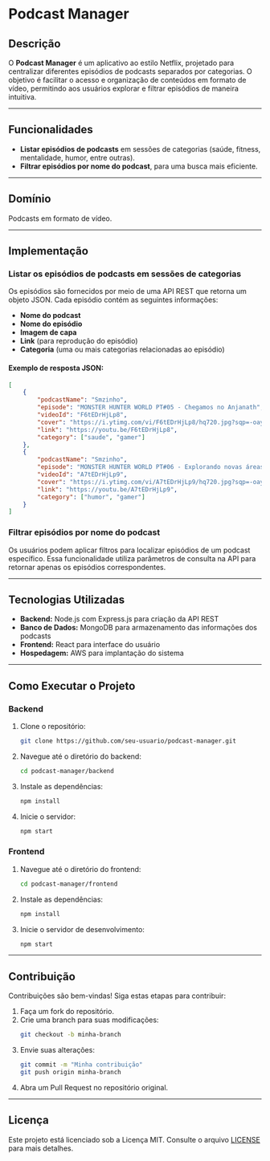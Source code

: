 # Podcast Manager

## Descrição
O **Podcast Manager** é um aplicativo ao estilo Netflix, projetado para centralizar diferentes episódios de podcasts separados por categorias. O objetivo é facilitar o acesso e organização de conteúdos em formato de vídeo, permitindo aos usuários explorar e filtrar episódios de maneira intuitiva.

---

## Funcionalidades
- **Listar episódios de podcasts** em sessões de categorias (saúde, fitness, mentalidade, humor, entre outras).
- **Filtrar episódios por nome do podcast**, para uma busca mais eficiente.

---

## Domínio
Podcasts em formato de vídeo.

---

## Implementação

### Listar os episódios de podcasts em sessões de categorias
Os episódios são fornecidos por meio de uma API REST que retorna um objeto JSON. Cada episódio contém as seguintes informações:

- **Nome do podcast**
- **Nome do episódio**
- **Imagem de capa**
- **Link** (para reprodução do episódio)
- **Categoria** (uma ou mais categorias relacionadas ao episódio)

#### Exemplo de resposta JSON:
```json
[
    {
        "podcastName": "Smzinho",
        "episode": "MONSTER HUNTER WORLD PT#05 - Chegamos no Anjanath",
        "videoId": "F6tEDrHjLp8",
        "cover": "https://i.ytimg.com/vi/F6tEDrHjLp8/hq720.jpg?sqp=-oaymwEnCNAFEJQDSFryq4qpAxkIARUAAIhCGAHYAQHiAQoIGBACGAY4AUAB&rs=AOn4CLBhhgtE5GG6obCdXSVF_2plmJIRXA",
        "link": "https://youtu.be/F6tEDrHjLp8",
        "category": ["saude", "gamer"]
    },
    {
        "podcastName": "Smzinho",
        "episode": "MONSTER HUNTER WORLD PT#06 - Explorando novas áreas",
        "videoId": "A7tEDrHjLp9",
        "cover": "https://i.ytimg.com/vi/A7tEDrHjLp9/hq720.jpg?sqp=-oaymwEnCNAFEJQDSFryq4qpAxkIARUAAIhCGAHYAQHiAQoIGBACGAY4AUAB&rs=AOn4CLBhhgtE5GG6obCdXSVF_2plmJIRYA",
        "link": "https://youtu.be/A7tEDrHjLp9",
        "category": ["humor", "gamer"]
    }
]
```

### Filtrar episódios por nome do podcast
Os usuários podem aplicar filtros para localizar episódios de um podcast específico. Essa funcionalidade utiliza parâmetros de consulta na API para retornar apenas os episódios correspondentes.

---

## Tecnologias Utilizadas
- **Backend:** Node.js com Express.js para criação da API REST
- **Banco de Dados:** MongoDB para armazenamento das informações dos podcasts
- **Frontend:** React para interface do usuário
- **Hospedagem:** AWS para implantação do sistema

---

## Como Executar o Projeto

### Backend
1. Clone o repositório:
   ```bash
   git clone https://github.com/seu-usuario/podcast-manager.git
   ```
2. Navegue até o diretório do backend:
   ```bash
   cd podcast-manager/backend
   ```
3. Instale as dependências:
   ```bash
   npm install
   ```
4. Inicie o servidor:
   ```bash
   npm start
   ```

### Frontend
1. Navegue até o diretório do frontend:
   ```bash
   cd podcast-manager/frontend
   ```
2. Instale as dependências:
   ```bash
   npm install
   ```
3. Inicie o servidor de desenvolvimento:
   ```bash
   npm start
   ```

---

## Contribuição
Contribuições são bem-vindas! Siga estas etapas para contribuir:
1. Faça um fork do repositório.
2. Crie uma branch para suas modificações:
   ```bash
   git checkout -b minha-branch
   ```
3. Envie suas alterações:
   ```bash
   git commit -m "Minha contribuição"
   git push origin minha-branch
   ```
4. Abra um Pull Request no repositório original.

---

## Licença
Este projeto está licenciado sob a Licença MIT. Consulte o arquivo [LICENSE](LICENSE) para mais detalhes.

